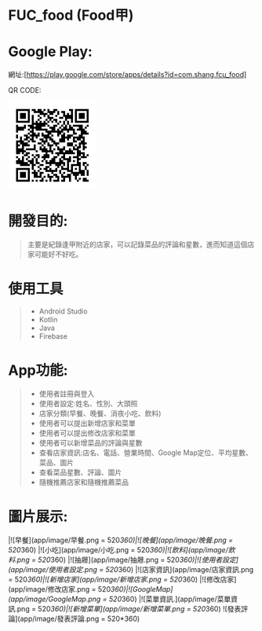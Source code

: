 # FUC_food (Food甲)

# Google Play:
網址:[https://play.google.com/store/apps/details?id=com.shang.fcu_food]<p>
QR CODE:<p>
![QR CODE](app/image/qrcode.png)

# 開發目的:
> 主要是紀錄逢甲附近的店家，可以記錄菜品的評論和星數，進而知道這個店家可能好不好吃。

# 使用工具
> * Android Studio
> * Kotlin
> * Java
> * Firebase

# App功能:
> * 使用者註冊與登入
> * 使用者設定:姓名、性別、大頭照
> * 店家分類(早餐、晚餐、消夜小吃、飲料)
> * 使用者可以提出新增店家和菜單
> * 使用者可以提出修改店家和菜單
> * 使用者可以新增菜品的評論與星數
> * 查看店家資訊:店名、電話、營業時間、Google Map定位、平均星數、菜品、圖片
> * 查看菜品星數、評論、圖片
> * 隨機推薦店家和隨機推薦菜品

# 圖片展示:
|![早餐](app/image/早餐.png = 520*360)|![晚餐](app/image/晚餐.png = 520*360)
|![小吃](app/image/小吃.png = 520*360)|![飲料](app/image/飲料.png = 520*360)
|![抽屜](app/image/抽屜.png = 520*360)|![使用者設定](app/image/使用者設定.png = 520*360)
|![店家資訊](app/image/店家資訊.png = 520*360)|![新增店家](app/image/新增店家.png = 520*360)
|![修改店家](app/image/修改店家.png = 520*360)|![GoogleMap](app/image/GoogleMap.png = 520*360)
|![菜單資訊.](app/image/菜單資訊.png = 520*360)|![新增菜單](app/image/新增菜單.png = 520*360)
![發表評論](app/image/發表評論.png = 520*360)



